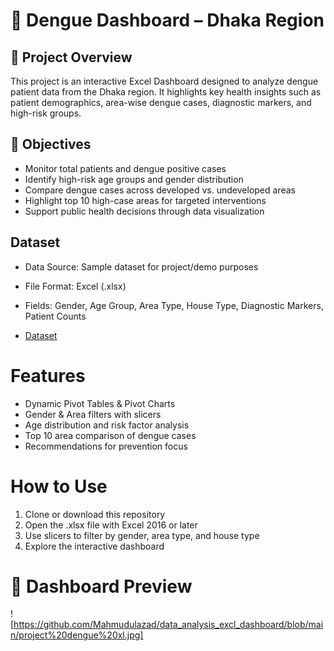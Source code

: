 # 🦟 Dengue Dashboard – Dhaka Region
## 📌 Project Overview
This project is an interactive Excel Dashboard designed to analyze dengue patient data from the Dhaka region.
It highlights key health insights such as patient demographics, area-wise dengue cases, diagnostic markers, and high-risk groups.
## 🎯 Objectives
-	Monitor total patients and dengue positive cases
-	Identify high-risk age groups and gender distribution
-	Compare dengue cases across developed vs. undeveloped areas
-	Highlight top 10 high-case areas for targeted interventions
-	Support public health decisions through data visualization




##  Dataset
- Data Source: Sample dataset for project/demo purposes
- File Format: Excel (.xlsx)
- Fields: Gender, Age Group, Area Type, House Type, Diagnostic Markers, Patient Counts


- <a href="https://github.com/Mahmudulazad/data_analysis_excl_dashboard/blob/main/Dengue%20Project.xlsx">Dataset</a>

# Features
-	Dynamic Pivot Tables & Pivot Charts
-	Gender & Area filters with slicers
-	Age distribution and risk factor analysis
-	Top 10 area comparison of dengue cases
-	Recommendations for prevention focus

# How to Use
1.	Clone or download this repository
2.	Open the .xlsx file with Excel 2016 or later
3.	Use slicers to filter by gender, area type, and house type
4.	Explore the interactive dashboard

# 📸 Dashboard Preview
! [https://github.com/Mahmudulazad/data_analysis_excl_dashboard/blob/main/project%20dengue%20xl.jpg]
